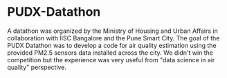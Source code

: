 # PUDX-Datathon
A datathon was organized by the Ministry of Housing and Urban Affairs in collaboration with IISC Bangalore and the Pune Smart City. The goal of the PUDX Datathon was to develop a code for air quality estimation using the provided PM2.5 sensors data installed across the city. We didn't win the competition but the experience was very useful from "data science in air quality" perspective.
